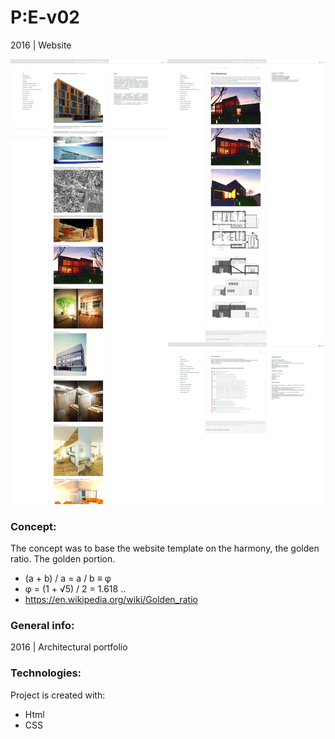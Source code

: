 # P:E-v02
2016 | Website

![preview](./images-view/preview.png)
### Concept:
The concept was to base the website template on the harmony, the golden ratio. The golden portion.
- (a + b) / a = a / b ≡ φ
- φ = (1 + √5) / 2 = 1.618 ..
- https://en.wikipedia.org/wiki/Golden_ratio


### General info:
2016 | Architectural portfolio
	
### Technologies:
Project is created with:
* Html
* CSS

